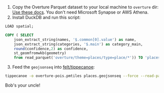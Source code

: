 1. Copy the Overture Parquet dataset to your local machine to `overture` dir:
  [Use these docs](https://github.com/OvertureMaps/data/blob/main/README.md#how-to-access-overture-maps-data). You don't need Microsoft Synapse or AWS Athena.
2. Install DuckDB and run this script:
  ```sql
LOAD spatial;

COPY ( SELECT
      json_extract_string(names, '$.common[0].value') as name,
      json_extract_string(categories, '$.main') as category_main,
      round(confidence,2) as confidence,
      st_geomfromwkb(geometry)
      from read_parquet('overture/theme=places/type=place/*')) TO 'places.geojsonseq' WITH (FORMAT gdal, DRIVER 'geojsonseq');
  ```
3. Feed the `geojsonseq` into [felt/tippecanoe](https://github.com/felt/tippecanoe):

```sh
tippecanoe -o overture-pois.pmtiles places.geojsonseq --force --read-parallel  -j '{ "*": [ "attribute-filter", "name", [ ">=", "$zoom", 9 ] ] }' -l pois -rg --drop-densest-as-needed
```

Bob's your uncle!
